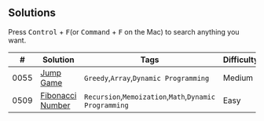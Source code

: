 ## Solutions

Press <kbd>Control</kbd> + <kbd>F</kbd>(or <kbd>Command</kbd> + <kbd>F</kbd> on the Mac) to search anything you want.


|  #  |  Solution  |  Tags  |  Difficulty  |  Remark |
| --- | --- | --- | --- | --- |
|  0055  |  [Jump Game](/55.%20Jump%20Game#55-jump-game)  |  `Greedy`,`Array`,`Dynamic Programming`  |  Medium  |    |
|  0509  |  [Fibonacci Number](/509.%20Fibonacci%20Number#509-fibonacci-number)  |  `Recursion`,`Memoization`,`Math`,`Dynamic Programming`  |  Easy  |    |
